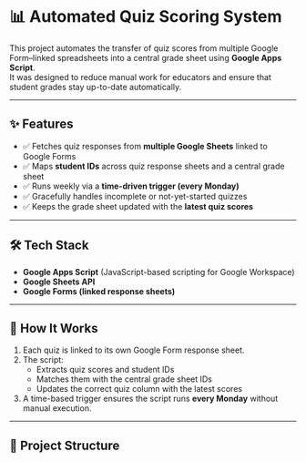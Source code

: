 # 📊 Automated Quiz Scoring System

This project automates the transfer of quiz scores from multiple Google Form–linked spreadsheets into a central grade sheet using **Google Apps Script**.  
It was designed to reduce manual work for educators and ensure that student grades stay up-to-date automatically.

---

## ✨ Features
- ✅ Fetches quiz responses from **multiple Google Sheets** linked to Google Forms  
- ✅ Maps **student IDs** across quiz response sheets and a central grade sheet  
- ✅ Runs weekly via a **time-driven trigger (every Monday)**  
- ✅ Gracefully handles incomplete or not-yet-started quizzes  
- ✅ Keeps the grade sheet updated with the **latest quiz scores**

---

## 🛠 Tech Stack
- **Google Apps Script** (JavaScript-based scripting for Google Workspace)  
- **Google Sheets API**  
- **Google Forms (linked response sheets)**  

---

## 🚀 How It Works
1. Each quiz is linked to its own Google Form response sheet.  
2. The script:
   - Extracts quiz scores and student IDs  
   - Matches them with the central grade sheet IDs  
   - Updates the correct quiz column with the latest scores  
3. A time-based trigger ensures the script runs **every Monday** without manual execution.  

---

## 📂 Project Structure

